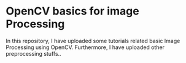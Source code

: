 # OpenCV basics for image Processing
In this repository, I have uploaded some tutorials related basic Image Processing using OpenCV.
Furthermore, I have uploaded other preprocessing stuffs..
